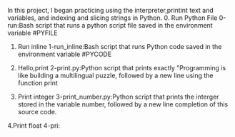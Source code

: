 ln this project, l began practicing using the interpreter,printint text and variables, and indexing and slicing strings in Python.
0. Run Python File
0-run:Bash script that runs a python script file saved in the environment variable #PYFILE

1. Run inline
1-run_inline:Bash script that runs Python code saved in the environment variable #PYCODE

2. Hello,print
2-print.py:Python script that prints exactly "Programming is like building a multilingual puzzle, followed  by a new line using the function print

3. Print integer
3-print_number.py:Python script that prints the interger stored in the variable number, followed by a new line
completion of this source code.

4.Print float
4-pri:
